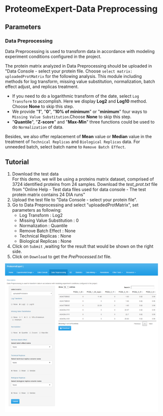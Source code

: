 # ProteomeExpert-Data Preprocessing

## Parameters

### Data Preprocessing
Data Preprocessing is used to transform data in accordance with modeling experiment conditions configured in the project. 

The protein matrix analyzed in Data Preprocessing should be uploaded in "Data Console - select your protein file. Choose `select matrix: uploadedProtMatrix` for the following analysis. This module including methods for log transform, missing value substitution,
normalization, batch effect adjust, and replicas treatment. 

- If you need to do a logarithmic transform of the date, select `Log Transform` to accomplish. Here we display **Log2** and **Log10** method. Choose **None** to skip this step. 
- We provide "**1**", "**0**", "**10% of minimum**" or "**minimum**" four ways to `Missing Value Substitution`.Choose **None** to skip this step.
- "**Quantile**", "**Z-score**" and "**Max-Min**" three functions could be used to do `Normalization` of data.

Besides,  we also offer replacement of **Mean** value or **Median** value in the treatment of `Technical Replicas` and `Biological Replicas` data. For unneeded batch, select batch name to `Remove Batch Effect`.

## Tutorial 

1. Download the  test data<br/>For this demo, we will be using a proteins matrix dataset, comprised of 3724 identified proteins from 24 samples. Download the _test_prot.txt_ file from "Online Help - Test data files used for data console - The test protein matrix contains 24 DIA runs"<br/>
2. Upload the test file to "Data Console - select your protein file".<br/>
3. Go to Data Preprocessing and select "uploadedProtMatrix", set parameters as following: <br/>
	- Log Transform : Log2
	- Missing Value Substitution : 0
	- Normalization : Quantile
	- Remove Batch Effect : None
	- Technical Replicas : None
	- Biological Replicas : None<br/>
4. Click on `Submit` ,waiting for the result that would be shown on the right side. 
5. Click on `Download` to get the _PreProcessed.txt_ file.

![image.png](dataprocess1.png)


